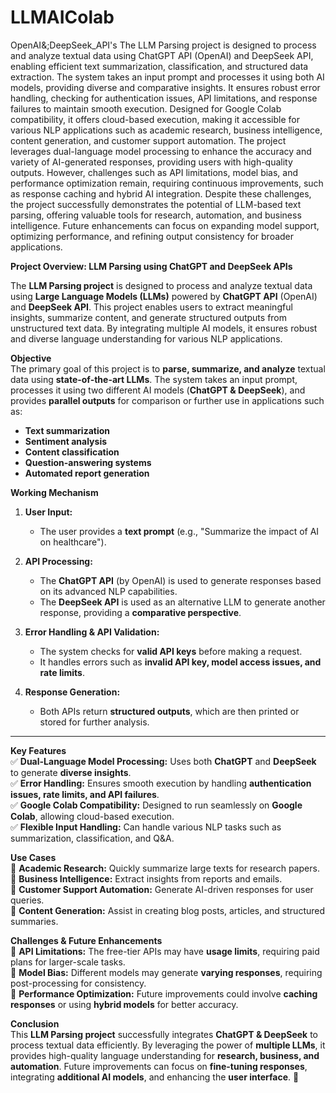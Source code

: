 # LLMAIColab
OpenAI&;DeepSeek_API's
The LLM Parsing project is designed to process and analyze textual data using ChatGPT API (OpenAI) and DeepSeek API, enabling efficient text summarization, classification, and structured data extraction. The system takes an input prompt and processes it using both AI models, providing diverse and comparative insights. It ensures robust error handling, checking for authentication issues, API limitations, and response failures to maintain smooth execution. Designed for Google Colab compatibility, it offers cloud-based execution, making it accessible for various NLP applications such as academic research, business intelligence, content generation, and customer support automation. The project leverages dual-language model processing to enhance the accuracy and variety of AI-generated responses, providing users with high-quality outputs. However, challenges such as API limitations, model bias, and performance optimization remain, requiring continuous improvements, such as response caching and hybrid AI integration. Despite these challenges, the project successfully demonstrates the potential of LLM-based text parsing, offering valuable tools for research, automation, and business intelligence. Future enhancements can focus on expanding model support, optimizing performance, and refining output consistency for broader applications.

**Project Overview: LLM Parsing using ChatGPT and DeepSeek APIs**

The **LLM Parsing project** is designed to process and analyze textual data using **Large Language Models (LLMs)** powered by **ChatGPT API** (OpenAI) and **DeepSeek API**. This project enables users to extract meaningful insights, summarize content, and generate structured outputs from unstructured text data. By integrating multiple AI models, it ensures robust and diverse language understanding for various NLP applications.  

 **Objective**  
The primary goal of this project is to **parse, summarize, and analyze** textual data using **state-of-the-art LLMs**. The system takes an input prompt, processes it using two different AI models (**ChatGPT & DeepSeek**), and provides **parallel outputs** for comparison or further use in applications such as:  
- **Text summarization**  
- **Sentiment analysis**  
- **Content classification**  
- **Question-answering systems**  
- **Automated report generation**  

 **Working Mechanism**  
1. **User Input:**  
   - The user provides a **text prompt** (e.g., "Summarize the impact of AI on healthcare").  
   
2. **API Processing:**  
   - The **ChatGPT API** (by OpenAI) is used to generate responses based on its advanced NLP capabilities.  
   - The **DeepSeek API** is used as an alternative LLM to generate another response, providing a **comparative perspective**.  
   
3. **Error Handling & API Validation:**  
   - The system checks for **valid API keys** before making a request.  
   - It handles errors such as **invalid API key, model access issues, and rate limits**.  

4. **Response Generation:**  
   - Both APIs return **structured outputs**, which are then printed or stored for further analysis.  

---
 **Key Features**  
✅ **Dual-Language Model Processing:** Uses both **ChatGPT** and **DeepSeek** to generate **diverse insights**.  
✅ **Error Handling:** Ensures smooth execution by handling **authentication issues, rate limits, and API failures**.  
✅ **Google Colab Compatibility:** Designed to run seamlessly on **Google Colab**, allowing cloud-based execution.  
✅ **Flexible Input Handling:** Can handle various NLP tasks such as summarization, classification, and Q&A.  

 **Use Cases**  
📌 **Academic Research:** Quickly summarize large texts for research papers.  
📌 **Business Intelligence:** Extract insights from reports and emails.  
📌 **Customer Support Automation:** Generate AI-driven responses for user queries.  
📌 **Content Generation:** Assist in creating blog posts, articles, and structured summaries.  

 **Challenges & Future Enhancements**  
🔸 **API Limitations:** The free-tier APIs may have **usage limits**, requiring paid plans for larger-scale tasks.  
🔸 **Model Bias:** Different models may generate **varying responses**, requiring post-processing for consistency.  
🔸 **Performance Optimization:** Future improvements could involve **caching responses** or using **hybrid models** for better accuracy.  

 **Conclusion**  
This **LLM Parsing project** successfully integrates **ChatGPT & DeepSeek** to process textual data efficiently. By leveraging the power of **multiple LLMs**, it provides high-quality language understanding for **research, business, and automation**. Future improvements can focus on **fine-tuning responses**, integrating **additional AI models**, and enhancing the **user interface**. 🚀  
